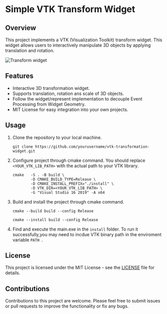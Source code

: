 # Simple VTK Transform Widget

## Overview

This project implements a VTK (Visualization Toolkit) transform widget. This widget allows users to interactively manipulate 3D objects by applying translation and rotation.

![Transform widget](./asset/animation.gif)

## Features
* Interactive 3D transformation widget.
* Supports translation, rotation ans scale of 3D objects.
* Follow the widget/represent implementation to decouple Event Processing from Widget Geometry.
* MIT License for easy integration into your own projects.

## Usage
1. Clone the repository to your local machine.
    ```
    git clone https://github.com/yourusername/vtk-transformation-widget.git
    ```
2. Configure project through cmake command. You should replace `<YOUR_VTK_LIB_PATH>` with the actual path to your VTK library.
    ```
    cmake   -S . -B build \
            -D CMAKE_BUILD_TYPE=Release \
            -D CMAKE_INSTALL_PREFIX="./install" \
            -D VTK_DIR=<YOUR_VTK_LIB_PATH> \
            -G "Visual Studio 16 2019" -A x64
    ```
3. Build and install the project through cmake command.
    ```
    cmake --build build --config Release

    cmake --install build --config Release
    ```
4. Find and execute the main.exe in the `install` folder. To run it successfully,you may need to incdue VTK binary path in the enviroment variable `PATH `.

## License
This project is licensed under the MIT License - see the [LICENSE](https://opensource.org/license/mit/) file for details.

## Contributions
Contributions to this project are welcome. Please feel free to submit issues or pull requests to improve the functionality or fix any bugs.